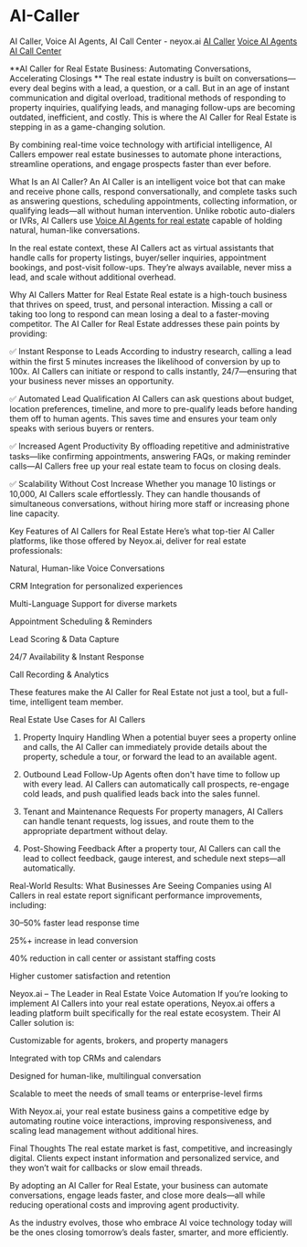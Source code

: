 # AI-Caller
AI Caller, Voice AI Agents, AI Call Center - neyox.ai
<a href="https://neyox.ai" target="_blank">AI Caller</a>
<a href="https://neyox.ai" target="_blank">Voice AI Agents</a>
<a href="https://neyox.ai" target="_blank">AI Call Center</a>

**AI Caller for Real Estate Business: Automating Conversations, Accelerating Closings
**
The real estate industry is built on conversations—every deal begins with a lead, a question, or a call. But in an age of instant communication and digital overload, traditional methods of responding to property inquiries, qualifying leads, and managing follow-ups are becoming outdated, inefficient, and costly. This is where the AI Caller for Real Estate is stepping in as a game-changing solution.

By combining real-time voice technology with artificial intelligence, AI Callers empower real estate businesses to automate phone interactions, streamline operations, and engage prospects faster than ever before.

What Is an AI Caller?
An AI Caller is an intelligent voice bot that can make and receive phone calls, respond conversationally, and complete tasks such as answering questions, scheduling appointments, collecting information, or qualifying leads—all without human intervention. Unlike robotic auto-dialers or IVRs, AI Callers use <a href="https://neyox.ai" target="_blank">Voice AI Agents for real estate</a>
capable of holding natural, human-like conversations.

In the real estate context, these AI Callers act as virtual assistants that handle calls for property listings, buyer/seller inquiries, appointment bookings, and post-visit follow-ups. They’re always available, never miss a lead, and scale without additional overhead.

Why AI Callers Matter for Real Estate
Real estate is a high-touch business that thrives on speed, trust, and personal interaction. Missing a call or taking too long to respond can mean losing a deal to a faster-moving competitor. The AI Caller for Real Estate addresses these pain points by providing:

✅ Instant Response to Leads
According to industry research, calling a lead within the first 5 minutes increases the likelihood of conversion by up to 100x. AI Callers can initiate or respond to calls instantly, 24/7—ensuring that your business never misses an opportunity.

✅ Automated Lead Qualification
AI Callers can ask questions about budget, location preferences, timeline, and more to pre-qualify leads before handing them off to human agents. This saves time and ensures your team only speaks with serious buyers or renters.

✅ Increased Agent Productivity
By offloading repetitive and administrative tasks—like confirming appointments, answering FAQs, or making reminder calls—AI Callers free up your real estate team to focus on closing deals.

✅ Scalability Without Cost Increase
Whether you manage 10 listings or 10,000, AI Callers scale effortlessly. They can handle thousands of simultaneous conversations, without hiring more staff or increasing phone line capacity.

Key Features of AI Callers for Real Estate
Here’s what top-tier AI Caller platforms, like those offered by Neyox.ai, deliver for real estate professionals:

Natural, Human-like Voice Conversations

CRM Integration for personalized experiences

Multi-Language Support for diverse markets

Appointment Scheduling & Reminders

Lead Scoring & Data Capture

24/7 Availability & Instant Response

Call Recording & Analytics

These features make the AI Caller for Real Estate not just a tool, but a full-time, intelligent team member.

Real Estate Use Cases for AI Callers
1. Property Inquiry Handling
When a potential buyer sees a property online and calls, the AI Caller can immediately provide details about the property, schedule a tour, or forward the lead to an available agent.

2. Outbound Lead Follow-Up
Agents often don't have time to follow up with every lead. AI Callers can automatically call prospects, re-engage cold leads, and push qualified leads back into the sales funnel.

3. Tenant and Maintenance Requests
For property managers, AI Callers can handle tenant requests, log issues, and route them to the appropriate department without delay.

4. Post-Showing Feedback
After a property tour, AI Callers can call the lead to collect feedback, gauge interest, and schedule next steps—all automatically.

Real-World Results: What Businesses Are Seeing
Companies using AI Callers in real estate report significant performance improvements, including:

30–50% faster lead response time

25%+ increase in lead conversion

40% reduction in call center or assistant staffing costs

Higher customer satisfaction and retention

Neyox.ai – The Leader in Real Estate Voice Automation
If you’re looking to implement AI Callers into your real estate operations, Neyox.ai offers a leading platform built specifically for the real estate ecosystem. Their AI Caller solution is:

Customizable for agents, brokers, and property managers

Integrated with top CRMs and calendars

Designed for human-like, multilingual conversation

Scalable to meet the needs of small teams or enterprise-level firms

With Neyox.ai, your real estate business gains a competitive edge by automating routine voice interactions, improving responsiveness, and scaling lead management without additional hires.

Final Thoughts
The real estate market is fast, competitive, and increasingly digital. Clients expect instant information and personalized service, and they won’t wait for callbacks or slow email threads.

By adopting an AI Caller for Real Estate, your business can automate conversations, engage leads faster, and close more deals—all while reducing operational costs and improving agent productivity.

As the industry evolves, those who embrace AI voice technology today will be the ones closing tomorrow’s deals faster, smarter, and more efficiently.



